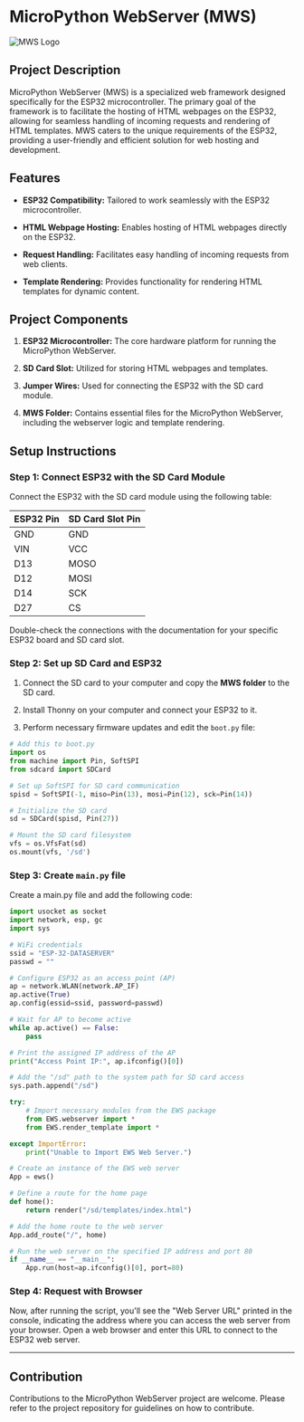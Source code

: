 # MicroPython WebServer (MWS)

![MWS Logo](https://github.com/NerdCodex/esp32-mws/assets/81899310/820cf4c9-2871-4c83-b78f-dc935618befa)

## Project Description

MicroPython WebServer (MWS) is a specialized web framework designed specifically for the ESP32 microcontroller. The primary goal of the framework is to facilitate the hosting of HTML webpages on the ESP32, allowing for seamless handling of incoming requests and rendering of HTML templates. MWS caters to the unique requirements of the ESP32, providing a user-friendly and efficient solution for web hosting and development.

## Features

- **ESP32 Compatibility:** Tailored to work seamlessly with the ESP32 microcontroller.
  
- **HTML Webpage Hosting:** Enables hosting of HTML webpages directly on the ESP32.

- **Request Handling:** Facilitates easy handling of incoming requests from web clients.

- **Template Rendering:** Provides functionality for rendering HTML templates for dynamic content.

## Project Components

1. **ESP32 Microcontroller:** The core hardware platform for running the MicroPython WebServer.

2. **SD Card Slot:** Utilized for storing HTML webpages and templates.

3. **Jumper Wires:** Used for connecting the ESP32 with the SD card module.

4. **MWS Folder:** Contains essential files for the MicroPython WebServer, including the webserver logic and template rendering.

## Setup Instructions

### Step 1: Connect ESP32 with the SD Card Module

Connect the ESP32 with the SD card module using the following table:

| ESP32 Pin | SD Card Slot Pin |
|-----------|-------------------|
| GND       | GND               |
| VIN       | VCC               |
| D13       | MOSO              |
| D12       | MOSI              |
| D14       | SCK               |
| D27       | CS                |

Double-check the connections with the documentation for your specific ESP32 board and SD card slot.

### Step 2: Set up SD Card and ESP32

1. Connect the SD card to your computer and copy the **MWS folder** to the SD card.

2. Install Thonny on your computer and connect your ESP32 to it.

3. Perform necessary firmware updates and edit the `boot.py` file:

```python
# Add this to boot.py
import os
from machine import Pin, SoftSPI
from sdcard import SDCard

# Set up SoftSPI for SD card communication
spisd = SoftSPI(-1, miso=Pin(13), mosi=Pin(12), sck=Pin(14))

# Initialize the SD card
sd = SDCard(spisd, Pin(27))

# Mount the SD card filesystem
vfs = os.VfsFat(sd)
os.mount(vfs, '/sd')
```
### Step 3: Create `main.py` file
Create a main.py file and add the following code:
```python
import usocket as socket
import network, esp, gc
import sys

# WiFi credentials
ssid = "ESP-32-DATASERVER"
passwd = ""

# Configure ESP32 as an access point (AP)
ap = network.WLAN(network.AP_IF)
ap.active(True)
ap.config(essid=ssid, password=passwd)

# Wait for AP to become active
while ap.active() == False:
    pass

# Print the assigned IP address of the AP
print("Access Point IP:", ap.ifconfig()[0])

# Add the "/sd" path to the system path for SD card access
sys.path.append("/sd")

try:
    # Import necessary modules from the EWS package
    from EWS.webserver import *
    from EWS.render_template import *

except ImportError:
    print("Unable to Import EWS Web Server.")

# Create an instance of the EWS web server
App = ews()

# Define a route for the home page
def home():
    return render("/sd/templates/index.html")

# Add the home route to the web server
App.add_route("/", home)

# Run the web server on the specified IP address and port 80
if __name__ == "__main__":
    App.run(host=ap.ifconfig()[0], port=80)
```
### Step 4: Request with Browser
Now, after running the script, you'll see the "Web Server URL" printed in the console, indicating the address where you can access the web server from your browser. Open a web browser and enter this URL to connect to the ESP32 web server.

-----------------------------------------------------------------------
## Contribution

Contributions to the MicroPython WebServer project are welcome. Please refer to the project repository for guidelines on how to contribute.
